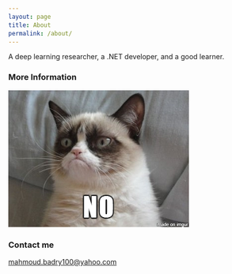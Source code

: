 ```yaml
---
layout: page
title: About
permalink: /about/
---
```


A deep learning researcher, a .NET developer, and a good learner.

### More Information

![](/images/No.png)

### Contact me

[mahmoud.badry100@yahoo.com](mailto:mahmoud.badry100@yahoo.com)
